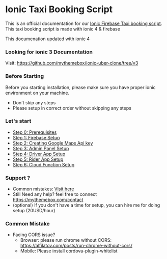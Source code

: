 # Ionic Taxi Booking Script

This is an official documentation for our [Ionic Firebase Taxi booking script](https://mythemebox.com/template/ionic-taxi-booking-starter/). This taxi booking script is made with ionic 4 & firebase

This documenation updated with ionic 4

### Looking for ionic 3 Documentation
Visit: https://github.com/mythemebox/ionic-uber-clone/tree/v3

### Before Starting

Before you starting installation, please make sure you have proper ionic environment on your machine.

- Don't skip any steps
- Please setup in correct order without skipping any steps

### Let's start

- [Step 0: Prerequisites](https://github.com/codesundar/ionic-uber-clone/blob/master/prerequisites.md)
- [Step 1: Firebase Setup](https://github.com/codesundar/ionic-uber-clone/blob/master/firebase-setup.md)
- [Step 2: Creating Google Maps Api key](https://github.com/codesundar/ionic-uber-clone/blob/master/create-google-api-key.md)
- [Step 3: Admin Panel Setup](https://github.com/codesundar/ionic-uber-clone/blob/master/admin-setup.md)
- [Step 4: Driver App Setup](https://github.com/codesundar/ionic-uber-clone/blob/master/driver-setup.md)
- [Step 5: Rider App Setup](https://github.com/codesundar/ionic-uber-clone/blob/master/rider-setup.md)
- [Step 6: Cloud Function Setup](https://github.com/codesundar/ionic-uber-clone/blob/master/fcf-setup.md)

### Support ?
- Common mistakes: [Visit here](https://github.com/mythemebox/ionic-uber-clone/issues?q=is%3Aissue+is%3Aclosed)
- Still Need any help? feel free to connect https://mythemebox.com/contact
- (optional) If you don't have a time for setup, you can hire me for doing setup (20USD/hour)

### Common Mistake
- Facing CORS issue?
  - Browser: please run chrome without CORS: https://alfilatov.com/posts/run-chrome-without-cors/
  - Mobile: Please install cordova-plugin-whitelist
